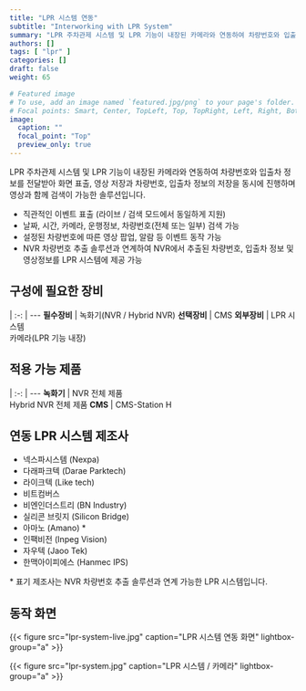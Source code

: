 ```yaml
---
title: "LPR 시스템 연동"
subtitle: "Interworking with LPR System"
summary: "LPR 주차관제 시스템 및 LPR 기능이 내장된 카메라와 연동하여 차량번호와 입출차 정보를 전달받아 화면 표출, 영상 저장과 차량번호, 입출차 정보의 저장을 동시에 진행하며 영상과 함께 검색이 가능한 솔루션입니다."
authors: []
tags: [ "lpr" ]
categories: []
draft: false
weight: 65

# Featured image
# To use, add an image named `featured.jpg/png` to your page's folder.
# Focal points: Smart, Center, TopLeft, Top, TopRight, Left, Right, BottomLeft, Bottom, BottomRight.
image:
  caption: ""
  focal_point: "Top"
  preview_only: true
---
```


LPR 주차관제 시스템 및 LPR 기능이 내장된 카메라와 연동하여 차량번호와 입출차 정보를 전달받아 화면 표출, 영상 저장과 차량번호, 입출차 정보의 저장을 동시에 진행하며 영상과 함께 검색이 가능한 솔루션입니다.

- 직관적인 이벤트 표출 (라이브 / 검색 모드에서 동일하게 지원)
- 날짜, 시간, 카메라, 운행정보, 차량번호(전체 또는 일부) 검색 가능
- 설정된 차량번호에 따른 영상 팝업, 알람 등 이벤트 동작 가능
- NVR 차량번호 추출 솔루션과 연계하여 NVR에서 추출된 차량번호, 입출차 정보 및 영상정보를 LPR 시스템에 제공 가능

<div class="container">
<div class="row">
<div class="col-12 col-sm-6 pl-0">

## 구성에 필요한 장비

|
:-: | ---
**필수장비** | 녹화기(NVR / Hybrid NVR)
**선택장비** | CMS
**외부장비** | LPR 시스템<br>카메라(LPR 기능 내장)

</div>
<div class="col-12 col-sm-6 pl-0">

## 적용 가능 제품

|
:-: | ---
**녹화기** | NVR 전체 제품<br>Hybrid NVR 전체 제품
**CMS** | CMS-Station H

</div>
</div>
</div>

## 연동 LPR 시스템 제조사

- 넥스파시스템 (Nexpa)
- 다래파크텍 (Darae Parktech)
- 라이크텍 (Like tech)
- 비트컴버스
- 비엔인더스트리 (BN Industry)
- 실리콘 브릿지 (Silicon Bridge)
- 아마노 (Amano) \*
- 인팩비전 (Inpeg Vision)
- 자우텍 (Jaoo Tek)
- 한맥아이피에스 (Hanmec IPS)

\* 표기 제조사는 NVR 차량번호 추출 솔루션과 연계 가능한 LPR 시스템입니다.

## 동작 화면

{{< figure src="lpr-system-live.jpg" caption="LPR 시스템 연동 화면" lightbox-group="a" >}}

{{< figure src="lpr-system.jpg" caption="LPR 시스템 / 카메라" lightbox-group="a" >}}
